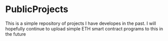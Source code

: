 # PublicProjects

This is a simple repository of projects I have developes in the past. I will hopefully continue to upload simple ETH smart contract programs 
to this in the future
